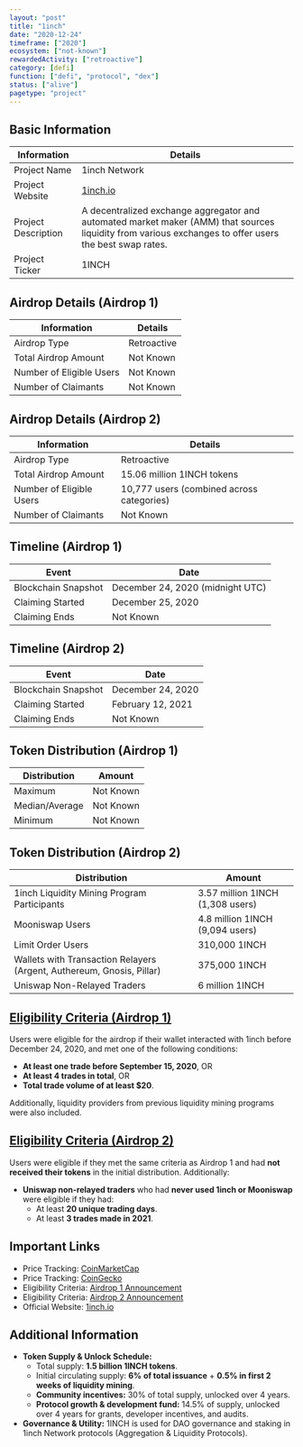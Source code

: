 ```yaml
---
layout: "post"
title: "1inch"
date: "2020-12-24"
timeframe: ["2020"]
ecosystem: ["not-known"]
rewardedActivity: ["retroactive"]
category: [defi]
function: ["defi", "protocol", "dex"]
status: ["alive"]
pagetype: "project"
---
```


## Basic Information

| Information         | Details                                                                                                                                                |
| ------------------- | ------------------------------------------------------------------------------------------------------------------------------------------------------ |
| Project Name        | 1inch Network                                                                                                                                          |
| Project Website     | [1inch.io](https://1inch.io)                                                                                                                           |
| Project Description | A decentralized exchange aggregator and automated market maker (AMM) that sources liquidity from various exchanges to offer users the best swap rates. |
| Project Ticker      | 1INCH                                                                                                                                                  |

## Airdrop Details (Airdrop 1)

| Information              | Details     |
| ------------------------ | ----------- |
| Airdrop Type             | Retroactive |
| Total Airdrop Amount     | Not Known   |
| Number of Eligible Users | Not Known   |
| Number of Claimants      | Not Known   |

## Airdrop Details (Airdrop 2)

| Information              | Details                                   |
| ------------------------ | ----------------------------------------- |
| Airdrop Type             | Retroactive                               |
| Total Airdrop Amount     | 15.06 million 1INCH tokens                |
| Number of Eligible Users | 10,777 users (combined across categories) |
| Number of Claimants      | Not Known                                 |

## Timeline (Airdrop 1)

| Event               | Date                             |
| ------------------- | -------------------------------- |
| Blockchain Snapshot | December 24, 2020 (midnight UTC) |
| Claiming Started    | December 25, 2020                |
| Claiming Ends       | Not Known                        |

## Timeline (Airdrop 2)

| Event               | Date              |
| ------------------- | ----------------- |
| Blockchain Snapshot | December 24, 2020 |
| Claiming Started    | February 12, 2021 |
| Claiming Ends       | Not Known         |

## Token Distribution (Airdrop 1)

| Distribution   | Amount    |
| -------------- | --------- |
| Maximum        | Not Known |
| Median/Average | Not Known |
| Minimum        | Not Known |

## Token Distribution (Airdrop 2)

| Distribution                                                          | Amount                           |
| --------------------------------------------------------------------- | -------------------------------- |
| 1inch Liquidity Mining Program Participants                           | 3.57 million 1INCH (1,308 users) |
| Mooniswap Users                                                       | 4.8 million 1INCH (9,094 users)  |
| Limit Order Users                                                     | 310,000 1INCH                    |
| Wallets with Transaction Relayers (Argent, Authereum, Gnosis, Pillar) | 375,000 1INCH                    |
| Uniswap Non-Relayed Traders                                           | 6 million 1INCH                  |

## [Eligibility Criteria (Airdrop 1)](https://blog.1inch.io/1inch-token-is-released/)

Users were eligible for the airdrop if their wallet interacted with 1inch before December 24, 2020, and met one of the following conditions:

- **At least one trade before September 15, 2020**, OR
- **At least 4 trades in total**, OR
- **Total trade volume of at least $20**.

Additionally, liquidity providers from previous liquidity mining programs were also included.

## [Eligibility Criteria (Airdrop 2)](https://blog.1inch.io/1inch-foundation-distributes-more-1inch-tokens/)

Users were eligible if they met the same criteria as Airdrop 1 and had **not received their tokens** in the initial distribution. Additionally:

- **Uniswap non-relayed traders** who had **never used 1inch or Mooniswap** were eligible if they had:
  - At least **20 unique trading days**.
  - At least **3 trades made in 2021**.

## Important Links

- Price Tracking: [CoinMarketCap](https://coinmarketcap.com/currencies/1inch/)
- Price Tracking: [CoinGecko](https://www.coingecko.com/en/coins/1inch/)
- Eligibility Criteria: [Airdrop 1 Announcement](https://blog.1inch.io/1inch-token-is-released/)
- Eligibility Criteria: [Airdrop 2 Announcement](https://blog.1inch.io/1inch-foundation-distributes-more-1inch-tokens/)
- Official Website: [1inch.io](https://1inch.io)

## Additional Information

- **Token Supply & Unlock Schedule:**
  - Total supply: **1.5 billion 1INCH tokens**.
  - Initial circulating supply: **6% of total issuance** + **0.5% in first 2 weeks of liquidity mining**.
  - **Community incentives:** 30% of total supply, unlocked over 4 years.
  - **Protocol growth & development fund:** 14.5% of supply, unlocked over 4 years for grants, developer incentives, and audits.
- **Governance & Utility:** 1INCH is used for DAO governance and staking in 1inch Network protocols (Aggregation & Liquidity Protocols).